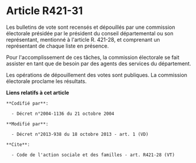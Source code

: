 # Article R421-31

Les bulletins de vote sont recensés et dépouillés par une commission électorale présidée par le président du conseil
départemental ou son représentant, mentionné à l'article R. 421-28, et comprenant un représentant de chaque liste en
présence. 

Pour l'accomplissement de ces tâches, la commission électorale se fait assister en tant que de besoin par des agents des
services du département. 

Les opérations de dépouillement des votes sont publiques. La commission électorale proclame les résultats.

**Liens relatifs à cet article**

	**Codifié par**:

	  - Décret n°2004-1136 du 21 octobre 2004

	**Modifié par**:

	  - Décret n°2013-938 du 18 octobre 2013 - art. 1 (VD)

	**Cite**:

	  - Code de l'action sociale et des familles - art. R421-28 (VT)

